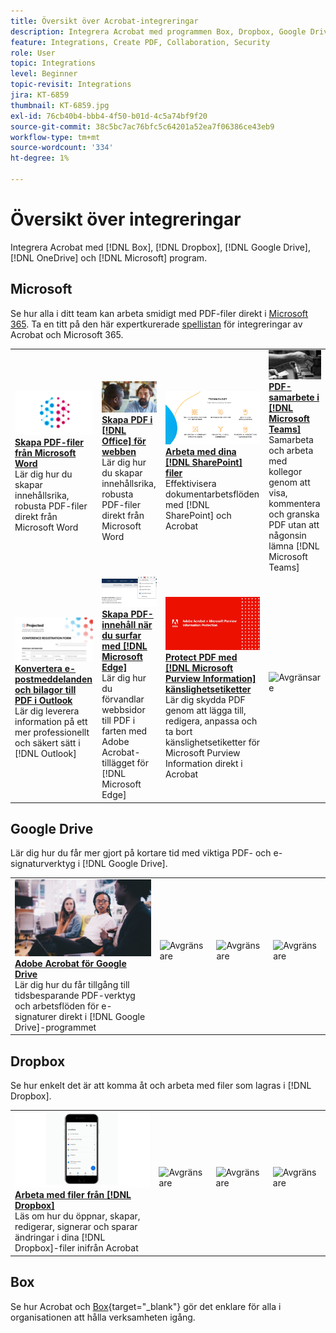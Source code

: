 ```yaml
---
title: Översikt över Acrobat-integreringar
description: Integrera Acrobat med programmen Box, Dropbox, Google Drive, OneDrive och Microsoft
feature: Integrations, Create PDF, Collaboration, Security
role: User
topic: Integrations
level: Beginner
topic-revisit: Integrations
jira: KT-6859
thumbnail: KT-6859.jpg
exl-id: 76cb40b4-bbb4-4f50-b01d-4c5a74bf9f20
source-git-commit: 38c5bc7ac76bfc5c64201a52ea7f06386ce43eb9
workflow-type: tm+mt
source-wordcount: '334'
ht-degree: 1%

---
```


# Översikt över integreringar

Integrera Acrobat med [!DNL Box], [!DNL Dropbox], [!DNL Google Drive], [!DNL OneDrive] och [!DNL Microsoft] program.

## Microsoft

Se hur alla i ditt team kan arbeta smidigt med PDF-filer direkt i [Microsoft 365](https://www.adobe.com/documentcloud/integrations/microsoft-office-365.html). Ta en titt på den här expertkurerade [spellistan](https://experienceleague.adobe.com/en/playlists/acrobat-integrate-microsoft-365) för integreringar av Acrobat och Microsoft 365.

<table style="table-layout:fixed">
<tr>
  <td>
    <a href="createfromword.md">
      <img alt="Skapa PDF-filer från Microsoft Word" src="../assets/create-word.png" />
    </a>
    <div>
    <a href="createfromword.md"><strong>Skapa PDF-filer från Microsoft Word</strong></a>
    </div>
    Lär dig hur du skapar innehållsrika, robusta PDF-filer direkt från Microsoft Word
    <br>
  </td>
  <td>
    <a href="createofficeweb.md">
      <img alt="Skapa PDF i [!DNL Office] för webben" src="../assets/office-web.png" />
    </a>
    <div>
    <a href="createofficeweb.md"><strong>Skapa PDF i [!DNL Office] för webben</strong></a>
    </div>
    Lär dig hur du skapar innehållsrika, robusta PDF-filer direkt från Microsoft Word
    <br>
  </td> 
  <td>
    <a href="acrobatandsp.md">
      <img alt="Arbeta med dina [!DNL SharePoint]-filer" src="../assets/work-sharepoint.png" />
    </a>
    <div>
    <a href="acrobatandsp.md"><strong>Arbeta med dina [!DNL SharePoint] filer</strong></a>
    </div>
    Effektivisera dokumentarbetsflöden med [!DNL SharePoint] och Acrobat
    <br>
  </td>
  <td>
    <a href="acrobatandteams.md">
      <img alt="PDF i [!DNL Microsoft Teams]" src="../assets/collaboration-teams.png" />
    </a>
    <div>
    <a href="acrobatandteams.md"><strong>PDF-samarbete i [!DNL Microsoft Teams]</strong></a>
    </div>
    Samarbeta och arbeta med kollegor genom att visa, kommentera och granska PDF utan att någonsin lämna [!DNL Microsoft Teams]
    <br>
  </td>
</tr>
<tr>
  <td>
    <a href="outlook.md">
      <img alt="Konvertera e-postmeddelanden och bilagor till PDF i Outlook" src="../assets/outlook.png" />
    </a>
    <div>
    <a href="outlook.md"><strong>Konvertera e-postmeddelanden och bilagor till PDF i Outlook</strong></a>
    </div>
    Lär dig leverera information på ett mer professionellt och säkert sätt i [!DNL Outlook]
    <br>
  </td>
  <td>
    <a href="edge.md">
      <img alt="Skapa PDF-innehåll när du surfar med [!DNL Microsoft Edge]" src="../assets/edge.png" />
    </a>
    <div>
    <a href="edge.md"><strong>Skapa PDF-innehåll när du surfar med [!DNL Microsoft Edge]</strong></a>
    </div>
    Lär dig hur du förvandlar webbsidor till PDF i farten med Adobe Acrobat-tillägget för [!DNL Microsoft Edge]
    <br>
  </td>
  <td>
    <a href="microsoftsensitivitylabels.md">
      <img alt="Protect PDF använder [!DNL Microsoft Purview Information] känslighetsetiketter" src="../assets/purview.png" />
    </a>
    <div>
    <a href="microsoftsensitivitylabels.md"><strong>Protect PDF med [!DNL Microsoft Purview Information] känslighetsetiketter</strong></a>
    </div>
    Lär dig skydda PDF genom att lägga till, redigera, anpassa och ta bort känslighetsetiketter för Microsoft Purview Information direkt i Acrobat
    <br>
  </td>
  <td>
   <img alt="Avgränsare" src="../assets/Grayspacer.png" />
    <div>
    <br>
  </td>
</tr>
</table>

## Google Drive

Lär dig hur du får mer gjort på kortare tid med viktiga PDF- och e-signaturverktyg i [!DNL Google Drive].

<table style="table-layout:fixed">
<tr>
  <td>
    <a href="acrobatandgoogle.md">
      <img alt="Adobe Acrobat för Google Drive" src="../assets/google.png" />
    </a>
    <div>
    <a href="acrobatandgoogle.md"><strong>Adobe Acrobat för Google Drive</strong></a>
    </div>
    Lär dig hur du får tillgång till tidsbesparande PDF-verktyg och arbetsflöden för e-signaturer direkt i [!DNL Google Drive]-programmet
    <br>
  </td>
  <td>
   <img alt="Avgränsare" src="../assets/Whitespacer.png" />
    <div>
    <br>
  </td>
  <td>
   <img alt="Avgränsare" src="../assets/Whitespacer.png" />
    <div>
    <br>
  </td>
  <td>
   <img alt="Avgränsare" src="../assets/Whitespacer.png" />
    <div>
    <br>
  </td>
</tr>
</table>

## Dropbox

Se hur enkelt det är att komma åt och arbeta med filer som lagras i [!DNL Dropbox].

<table style="table-layout:fixed">
<tr>
  <td>
    <a href="acrobat-dropbox.md">
      <img alt="Arbeta med filer från [!DNL Dropbox]" src="../assets/work-dropbox.png" />
    </a>
    <div>
    <a href="acrobat-dropbox.md"><strong>Arbeta med filer från [!DNL Dropbox]</strong></a>
    </div>
    Läs om hur du öppnar, skapar, redigerar, signerar och sparar ändringar i dina [!DNL Dropbox]-filer inifrån Acrobat
    <br>
  </td>
  <td>
   <img alt="Avgränsare" src="../assets/Whitespacer.png" />
    <div>
    <br>
  </td>
  <td>
   <img alt="Avgränsare" src="../assets/Whitespacer.png" />
    <div>
    <br>
  </td>
  <td>
   <img alt="Avgränsare" src="../assets/Whitespacer.png" />
    <div>
    <br>
  </td>
</tr>
</table>

## Box

Se hur Acrobat och [Box](https://www.adobe.com/documentcloud/integrations/box.html){target="_blank"} gör det enklare för alla i organisationen att hålla verksamheten igång.

